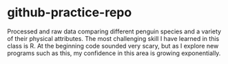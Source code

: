 # github-practice-repo
Processed and raw data comparing different penguin species and a variety of their physical attributes. 
The most challenging skill I have learned in this class is R. At the beginning code sounded very scary, but as I explore new programs such as this, my confidence in this area is growing exponentially.
